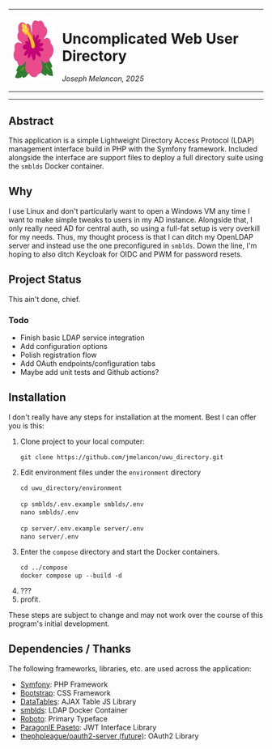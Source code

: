 <table role="presentation" border="0" cellspacing="0" width="100%">
    <tr>
        <td>
            <img width=128 height=128 src="docs/assets/logo.svg" alt="uwu_directory logo. It's the flower emoji borrowed from Google's emoji set."/>
        </td>
        <td>
            <h1>Uncomplicated Web User Directory</h1>
            <p><i>Joseph Melancon, 2025</i></p>
        </td>
    </tr>
</table>
<hr/>

## Abstract

This application is a simple Lightweight Directory Access Protocol (LDAP)
management interface build in PHP with the Symfony framework. Included alongside
the interface are support files to deploy a full directory suite using the
`smblds` Docker container.

## Why

I use Linux and don't particularly want to open a Windows VM any time
I want to make simple tweaks to users in my AD instance. Alongside that,
I only really need AD for central auth, so using a full-fat setup is very
overkill for my needs. Thus, my thought process is that I can ditch my OpenLDAP
server and instead use the one preconfigured in `smblds`. Down the line, I'm
hoping to also ditch Keycloak for OIDC and PWM for password resets.

## Project Status

This ain't done, chief.

### Todo

- Finish basic LDAP service integration
- Add configuration options
- Polish registration flow
- Add OAuth endpoints/configuration tabs
- Maybe add unit tests and Github actions?

## Installation

I don't really have any steps for installation at the moment. Best I can offer you
is this:

1. Clone project to your local computer:
   ```shell
   git clone https://github.com/jmelancon/uwu_directory.git
   ```
2. Edit environment files under the `environment` directory
   ```shell
   cd uwu_directory/environment
   
   cp smblds/.env.example smblds/.env
   nano smblds/.env
   
   cp server/.env.example server/.env
   nano server/.env
   ```
3. Enter the `compose` directory and start the Docker containers.
   ```shell
   cd ../compose
   docker compose up --build -d
   ```
4. ???
5. profit.

These steps are subject to change and may not work over the course
of this program's initial development.

## Dependencies / Thanks

The following frameworks, libraries, etc. are used across the application:

 - [Symfony](https://symfony.com): PHP Framework
 - [Bootstrap](https://getbootstrap.com): CSS Framework
 - [DataTables](https://datatables.net): AJAX Table JS Library
 - [smblds](https://github.com/smblds/smblds-container): LDAP Docker Container
 - [Roboto](https://github.com/googlefonts/roboto-2): Primary Typeface
 - [ParagonIE Paseto](https://paseto.io/): JWT Interface Library
 - [thephpleague/oauth2-server (future)](https://github.com/thephpleague/oauth2-server): OAuth2 Library
